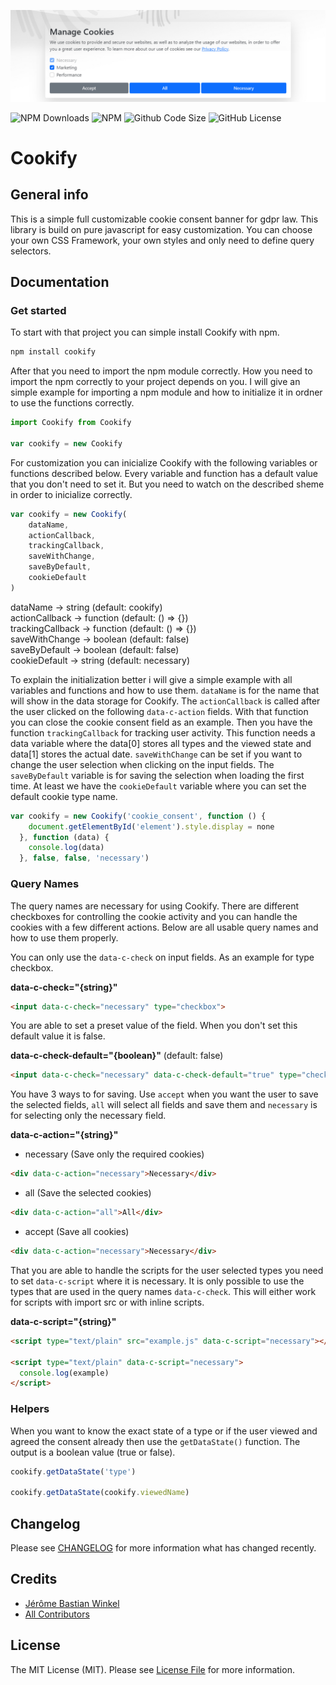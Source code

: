<p align="center"><img src="/img/socialcard.jpg" alt="Social Card of Cookify"></p>

![NPM Downloads](https://img.shields.io/npm/dt/cookify)
![NPM](https://img.shields.io/npm/v/cookify)
![Github Code Size](https://img.shields.io/github/languages/code-size/jersyfi/cookify)
![GitHub License](https://img.shields.io/github/license/jersyfi/cookify)

# Cookify

## General info
This is a simple full customizable cookie consent banner for gdpr law. This library is build on pure javascript for easy customization. You can choose your own CSS Framework, your own styles and only need to define query selectors.

## Documentation

### Get started

To start with that project you can simple install Cookify with npm.

```bash
npm install cookify
```

After that you need to import the npm module correctly. How you need to import the npm correctly to your project depends on you. I will give an simple example for importing a npm module and how to initialize it in ordner to use the functions correctly.

```javascript
import Cookify from Cookify

var cookify = new Cookify
```

For customization you can inicialize Cookify with the following variables or functions described below. Every variable and function has a default value that you don't need to set it. But you need to watch on the described sheme in order to inicialize correctly.

```javascript
var cookify = new Cookify(
    dataName,
    actionCallback,
    trackingCallback,
    saveWithChange,
    saveByDefault,
    cookieDefault
)
```

dataName -> string (default: cookify) \
actionCallback -> function (default: () => {})\
trackingCallback -> function (default: () => {})\
saveWithChange -> boolean (default: false)\
saveByDefault -> boolean (default: false)\
cookieDefault -> string (default: necessary)

To explain the initialization better i will give a simple example with all variables and functions and how to use them. `dataName` is for the name that will show in the data storage for Cookify. The `actionCallback` is called after the user clicked on the following `data-c-action` fields. With that function you can close the cookie consent field as an example. Then you have the function `trackingCallback` for tracking user activity. This function needs a data variable where the data[0] stores all types and the viewed state and data[1] stores the actual date. `saveWithChange` can be set if you want to change the user selection when clicking on the input fields. The `saveByDefault` variable is for saving the selection when loading the first time. At least we have the `cookieDefault` variable where you can set the default cookie type name.

```javascript
var cookify = new Cookify('cookie_consent', function () {
    document.getElementById('element').style.display = none
  }, function (data) {
    console.log(data)
  }, false, false, 'necessary')
```

### Query Names

The query names are necessary for using Cookify. There are different checkboxes for controlling the cookie activity and you can handle the cookies with a few different actions. Below are all usable query names and how to use them properly.

You can only use the `data-c-check` on input fields. As an example for type checkbox.

**data-c-check="{string}"**

```html
<input data-c-check="necessary" type="checkbox">
```

You are able to set a preset value of the field. When you don't set this default value it is false.
  
**data-c-check-default="{boolean}"** (default: false)

```html
<input data-c-check="necessary" data-c-check-default="true" type="checkbox">
```

You have 3 ways to for saving. Use `accept` when you want the user to save the selected fields, `all` will select all fields and save them and `necessary` is for selecting only the necessary field.
  
**data-c-action="{string}"**
  - necessary (Save only the required cookies)
```html
<div data-c-action="necessary">Necessary</div>
```
  - all (Save the selected cookies)
```html
<div data-c-action="all">All</div>
```
  - accept (Save all cookies)
```html
<div data-c-action="necessary">Necessary</div>
```

That you are able to handle the scripts for the user selected types you need to set `data-c-script` where it is necessary. It is only possible to use the types that are used in the query names `data-c-check`. This will either work for scripts with import src or with inline scripts.

**data-c-script="{string}"**

```html
<script type="text/plain" src="example.js" data-c-script="necessary"></script>

<script type="text/plain" data-c-script="necessary">
  console.log(example)
</script>
```

### Helpers

When you want to know the exact state of a type or if the user viewed and agreed the consent already then use the `getDataState()` function. The output is a boolean value (true or false).

```javascript
cookify.getDataState('type')

cookify.getDataState(cookify.viewedName)
```

## Changelog
Please see [CHANGELOG](CHANGELOG.md) for more information what has changed recently.

## Credits
- [Jérôme Bastian Winkel](https://github.com/jersyfi)
- [All Contributors](../../contributors)

## License
The MIT License (MIT). Please see [License File](LICENSE) for more information.
